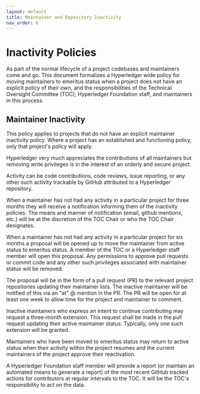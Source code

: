```yaml
---
layout: default
title: Maintainer and Repository Inactivity
nav_order: 6
---
```

[//]: # (SPDX-License-Identifier: CC-BY-4.0)

# Inactivity Policies

As part of the normal lifecycle of a project codebases and maintainers come and go. This document formalizes a Hyperledger wide policy for moving maintainers to emeritus status when a project does not have an explicit policy of their own, and the responsibilities of the Technical Oversight Committee (TOC), Hyperledger Foundation staff, and maintainers in this process.

## Maintainer Inactivity

This policy applies to projects that do not have an explicit maintainer inactivity policy. Where a project has an established and functioning policy, only that project's policy will apply.

Hyperledger very much appreciates the contributions of all maintainers but removing write privileges is in the interest of an orderly and secure project.

Activity can be code contributions, code reviews, issue reporting, or any other such activity trackable by GitHub attributed to a Hyperledger repository.

When a maintainer has not had any activity in a particular project for three months they will receive a notification informing them of the inactivity policies. The means and manner of notification (email, github mentions, etc.) will be at the discretion of the TOC Chair or who the TOC Chair designates. 

When a maintainer has not had any activity in a particular project for six months a proposal will be opened up to move the maintainer from active status to emeritus status. A member of the TOC or a Hyperledger staff member will open this proposal. Any permissions to approve pull requests or commit code and any other such privileges associated with maintainer status will be removed.

The proposal will be in the form of a pull request (PR) to the relevant project repositories updating their maintainer lists. The inactive maintainer will be notified of this via an "at" @ mention in the PR. The PR will be open for at least one week to allow time for the project and maintainer to comment.

Inactive maintainers who express an intent to continue contributing may request a three-month extension. This request shall be made in the pull request updating their active maintainer status. Typically, only one such extension will be granted.

Maintainers who have been moved to emeritus status may return to active status when their activity within the project resumes and the current maintainers of the project approve their reactivation.

A Hyperledger Foundation staff member will provide a report (or maintain an automated means to generate a report) of the most recent GitHub tracked actions for contributors at regular intervals to the TOC.  It will be the TOC's responsibility to act on the data.
